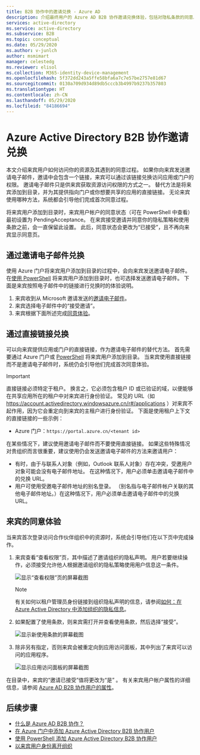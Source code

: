 ```yaml
---
title: B2B 协作中的邀请兑换 - Azure AD
description: 介绍最终用户的 Azure AD B2B 协作邀请兑换体验，包括对隐私条款的同意。
services: active-directory
ms.service: active-directory
ms.subservice: B2B
ms.topic: conceptual
ms.date: 05/29/2020
ms.author: v-junlch
author: msmimart
manager: celestedg
ms.reviewer: elisol
ms.collection: M365-identity-device-management
ms.openlocfilehash: 5f372dd243a5ffe58bfa6a7c7e57be2757e81d67
ms.sourcegitcommit: 0130a709d934d89db5cccb3b4997b9237b357803
ms.translationtype: HT
ms.contentlocale: zh-CN
ms.lasthandoff: 05/29/2020
ms.locfileid: "84186694"
---
```

# <a name="azure-active-directory-b2b-collaboration-invitation-redemption"></a>Azure Active Directory B2B 协作邀请兑换

本文介绍来宾用户如何访问你的资源及其遇到的同意过程。 如果你向来宾发送邀请电子邮件，邀请中会包含一个链接，来宾可以通过该链接兑换访问应用或门户的权限。 邀请电子邮件只是供来宾获取资源访问权限的方式之一。 替代方法是将来宾添加到目录，并为其提供指向门户或你想要共享的应用的直接链接。 无论来宾使用哪种方法，系统都会引导他们完成首次同意过程。

将来宾用户添加到目录时，来宾用户帐户的同意状态（可在 PowerShell 中查看）最初设置为 PendingAcceptance。 在来宾接受邀请并同意你的隐私策略和使用条款之前，会一直保留此设置。 此后，同意状态会更改为“已接受”，且不再向来宾显示同意页。

## <a name="redemption-through-the-invitation-email"></a>通过邀请电子邮件兑换

使用 Azure 门户将来宾用户添加到目录的过程中，会向来宾发送邀请电子邮件。 在[使用 PowerShell](/active-directory/b2b/b2b-quickstart-invite-powershell) 将来宾用户添加到目录时，也可选择发送邀请电子邮件。 下面是来宾按照电子邮件中的链接进行兑换时的体验说明。

1. 来宾收到从 Microsoft 邀请发送的[邀请电子邮件](/active-directory/b2b/invitation-email-elements)。
2. 来宾选择电子邮件中的“接受邀请”。
4. 来宾根据下面所述完成[同意体验](#consent-experience-for-the-guest)。

## <a name="redemption-through-a-direct-link"></a>通过直接链接兑换

可以向来宾提供应用或门户的直接链接，作为邀请电子邮件的替代方法。 首先需要通过 Azure 门户或 [PowerShell](/active-directory/b2b/b2b-quickstart-invite-powershell) 将来宾用户添加到目录。 当来宾使用直接链接而不是邀请电子邮件时，系统仍会引导他们完成首次同意体验。

> [!IMPORTANT]
> 直接链接必须特定于租户。 换言之，它必须包含租户 ID 或已验证的域，以便能够在共享应用所在的租户中对来宾进行身份验证。 常见的 URL（如 https://account.activedirectory.windowsazure.cn/r#/applications ）对来宾不起作用，因为它会重定向到来宾的主租户进行身份验证。 下面是使用租户上下文的直接链接的一些示例：
 > - Azure 门户：`https://portal.azure.cn/<tenant id>`

在某些情况下，建议使用邀请电子邮件而不要使用直接链接。 如果这些特殊情况对贵组织而言很重要，建议使用仍会发送邀请电子邮件的方法来邀请用户：
 - 有时，由于与联系人对象（例如，Outlook 联系人对象）存在冲突，受邀用户对象可能会没有电子邮件地址。 在这种情况下，用户必须单击邀请电子邮件中的兑换 URL。
 - 用户可使用受邀电子邮件地址的别名登录。 （别名指与电子邮件帐户关联的其他电子邮件地址。）在这种情况下，用户必须单击邀请电子邮件中的兑换 URL。

## <a name="consent-experience-for-the-guest"></a>来宾的同意体验

当来宾首次登录访问合作伙伴组织中的资源时，系统会引导他们在以下页中完成操作。 

1. 来宾查看“查看权限”页，其中描述了邀请组织的隐私声明。 用户若要继续操作，必须接受允许他人根据邀请组织的隐私策略使用用户信息这一条件。

   ![显示“查看权限”页的屏幕截图](./media/redemption-experience/review-permissions.png) 

   > [!NOTE]
   > 有关如何以租户管理员身份链接到组织隐私声明的信息，请参阅[如何：在 Azure Active Directory 中添加组织的隐私信息](/active-directory/fundamentals/active-directory-properties-area)。

2. 如果配置了使用条款，则来宾需打开并查看使用条款，然后选择“接受”。 

   ![显示新使用条款的屏幕截图](./media/redemption-experience/terms-of-use-accept.png) 

3. 除非另有指定，否则来宾会被重定向到应用访问面板，其中列出了来宾可以访问的应用程序。

   ![显示应用访问面板的屏幕截图](./media/redemption-experience/myapps.png) 

在目录中，来宾的“邀请已接受”值将更改为“是” 。 有关来宾用户帐户属性的详细信息，请参阅 [Azure AD B2B 协作用户的属性](user-properties.md)。 

## <a name="next-steps"></a>后续步骤

- [什么是 Azure AD B2B 协作？](what-is-b2b.md)
- [在 Azure 门户中添加 Azure Active Directory B2B 协作用户](add-users-administrator.md)
- [使用 PowerShell 添加 Azure Active Directory B2B 协作用户](customize-invitation-api.md#powershell)
- [以来宾用户身份离开组织](leave-the-organization.md)

